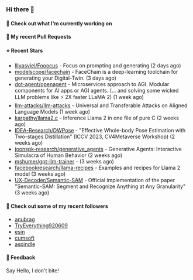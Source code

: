 ### Hi there 👋

#### 👷 Check out what I'm currently working on

#### 🔨 My recent Pull Requests


#### ⭐ Recent Stars

- [lllyasviel/Fooocus](https://github.com/lllyasviel/Fooocus) - Focus on prompting and generating (2 days ago)
- [modelscope/facechain](https://github.com/modelscope/facechain) - FaceChain is a deep-learning toolchain for generating your Digital-Twin. (3 days ago)
- [dot-agent/openagent](https://github.com/dot-agent/openagent) - Microservices approach to AGI. Modular components for AI apps or AGI agents. (... and solving some wicked LLM problems like ⚡ 2X  faster LLaMA 2) (1 week ago)
- [llm-attacks/llm-attacks](https://github.com/llm-attacks/llm-attacks) - Universal and Transferable Attacks on Aligned Language Models (1 week ago)
- [karpathy/llama2.c](https://github.com/karpathy/llama2.c) - Inference Llama 2 in one file of pure C (2 weeks ago)
- [IDEA-Research/DWPose](https://github.com/IDEA-Research/DWPose) - &#34;Effective Whole-body Pose Estimation with Two-stages Distillation&#34; (ICCV 2023, CV4Metaverse Workshop) (2 weeks ago)
- [joonspk-research/generative_agents](https://github.com/joonspk-research/generative_agents) - Generative Agents: Interactive Simulacra of Human Behavior (2 weeks ago)
- [mshumer/gpt-llm-trainer](https://github.com/mshumer/gpt-llm-trainer) -  (3 weeks ago)
- [facebookresearch/llama-recipes](https://github.com/facebookresearch/llama-recipes) - Examples and recipes for Llama 2 model (3 weeks ago)
- [UX-Decoder/Semantic-SAM](https://github.com/UX-Decoder/Semantic-SAM) - Official implementation of the paper &#34;Semantic-SAM: Segment and Recognize Anything at Any Granularity&#34; (3 weeks ago)

#### 👯 Check out some of my recent followers

- [anubrag](https://github.com/anubrag)
- [TryEverything920609](https://github.com/TryEverything920609)
- [esin](https://github.com/esin)
- [cumsoft](https://github.com/cumsoft)
- [aspindle](https://github.com/aspindle)

#### 💬 Feedback

Say Hello, I don't bite!